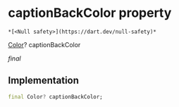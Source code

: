 


# captionBackColor property




    *[<Null safety>](https://dart.dev/null-safety)*


[Color](https://api.flutter.dev/flutter/dart-ui/Color-class.html)? captionBackColor
  
_final_






## Implementation

```dart
final Color? captionBackColor;


```







